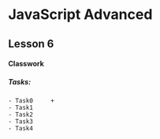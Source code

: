 # JavaScript Advanced

## Lesson 6

#### Classwork

##### Tasks:
```
- Task0     +
- Task1     
- Task2     
- Task3     
- Task4     
```

